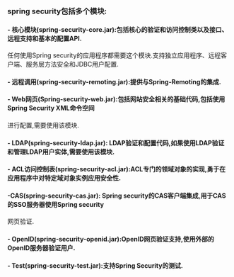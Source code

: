 ### spring security包括多个模块:
#### - 核心模块(spring-security-core.jar):包括核心的验证和访问控制类以及接口、远程支持和基本的配置API.
任何使用Spring security的应用程序都需要这个模块.支持独立应用程序、远程客户端、服务层方法安全和JDBC用户配置.
#### - 远程调用(spring-security-remoting.jar):提供与Spring-Remoting的集成.
#### - Web网页(Spring-security-web.jar):包括网站安全相关的基础代码,包括使用Spring Security XML命令空间
进行配置,需要使用该模块.
#### - LDAP(spring-security-ldap.jar): LDAP验证和配置代码,如果使用LDAP验证和管理LDAP用户实体,需要使用该模块.
#### - ACL访问控制表(spring-security-acl.jar):ACL专门的领域对象的实现,勇于在应用程序中对特定域对象实例应用安全性.
#### -CAS(spring-security-cas.jar): Spring security的CAS客户端集成,用于CAS的SSO服务器使用Spring security
网页验证.
#### - OpenID(spring-security-openid.jar):OpenID网页验证支持,使用外部的OpenID服务器验证用户.
#### - Test(spring-security-test.jar):支持Spring Security的测试.